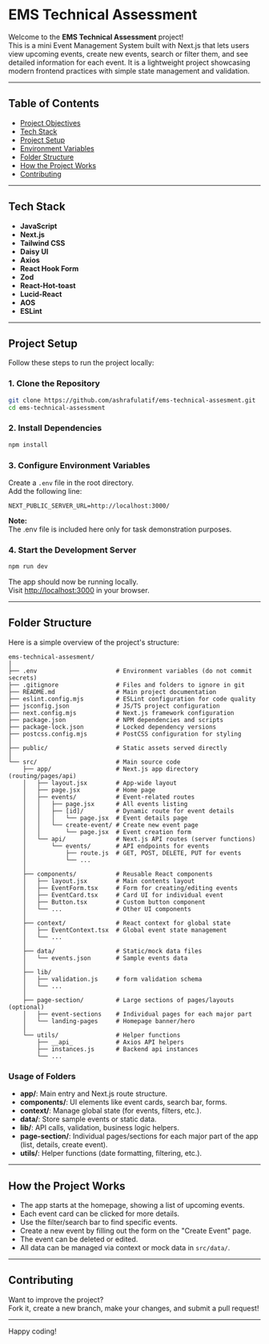 # EMS Technical Assessment

Welcome to the **EMS Technical Assessment** project!  
This is a mini Event Management System built with Next.js that lets users view upcoming events, create new events, search or filter them, and see detailed information for each event. It is a lightweight project showcasing modern frontend practices with simple state management and validation.

---

## Table of Contents

- [Project Objectives](#project-objectives)
- [Tech Stack](#tech-stack)
- [Project Setup](#project-setup)
- [Environment Variables](#environment-variables)
- [Folder Structure](#folder-structure)
- [How the Project Works](#how-the-project-works)
- [Contributing](#contributing)

---

## Tech Stack

- **JavaScript**
- **Next.js**
- **Tailwind CSS**
- **Daisy UI**
- **Axios**
- **React Hook Form**
- **Zod**
- **React-Hot-toast**
- **Lucid-React**
- **AOS**
- **ESLint**

---

## Project Setup

Follow these steps to run the project locally:

### 1. Clone the Repository

```bash
git clone https://github.com/ashrafulatif/ems-technical-assesment.git
cd ems-technical-assessment
```

### 2. Install Dependencies

```bash
npm install
```

### 3. Configure Environment Variables

Create a `.env` file in the root directory.  
Add the following line:

```env
NEXT_PUBLIC_SERVER_URL=http://localhost:3000/
```

**Note:**  
The .env file is included here only for task demonstration purposes.

### 4. Start the Development Server

```bash
npm run dev
```

The app should now be running locally.  
Visit [http://localhost:3000](http://localhost:3000) in your browser.

---

## Folder Structure

Here is a simple overview of the project's structure:

```
ems-technical-assesment/
│
├── .env                      # Environment variables (do not commit secrets)
├── .gitignore                # Files and folders to ignore in git
├── README.md                 # Main project documentation
├── eslint.config.mjs         # ESLint configuration for code quality
├── jsconfig.json             # JS/TS project configuration
├── next.config.mjs           # Next.js framework configuration
├── package.json              # NPM dependencies and scripts
├── package-lock.json         # Locked dependency versions
├── postcss.config.mjs        # PostCSS configuration for styling
│
├── public/                   # Static assets served directly
│
└── src/                      # Main source code
    ├── app/                  # Next.js app directory (routing/pages/api)
    │   ├── layout.jsx        # App-wide layout
    │   ├── page.jsx          # Home page
    │   ├── events/           # Event-related routes
    │   │   ├── page.jsx      # All events listing
    │   │   ├── [id]/         # Dynamic route for event details
    │   │   │   └── page.jsx  # Event details page
    │   │   └── create-event/ # Create new event page
    │   │       └── page.jsx  # Event creation form
    │   └── api/              # Next.js API routes (server functions)
    │       └── events/       # API endpoints for events
    │           ├── route.js  # GET, POST, DELETE, PUT for events
    │           └── ...
    │
    ├── components/           # Reusable React components
    │   ├── layout.jsx        # Main contents layout
    │   ├── EventForm.tsx     # Form for creating/editing events
    │   ├── EventCard.tsx     # Card UI for individual event
    │   ├── Button.tsx        # Custom button component
    │   └── ...               # Other UI components
    │
    ├── context/              # React context for global state
    │   ├── EventContext.tsx  # Global event state management
    │   └── ...
    │
    ├── data/                 # Static/mock data files
    │   └── events.json       # Sample events data
    │
    ├── lib/
    │   ├── validation.js     # form validation schema
    │   └── ...
    │
    ├── page-section/         # Large sections of pages/layouts (optional)
    │   ├── event-sections    # Individual pages for each major part
    │   └── landing-pages     # Homepage banner/hero
    │
    └── utils/                # Helper functions
        ├── __api_            # Axios API helpers
        ├── instances.js      # Backend api instances
        └── ...
```

### Usage of Folders

- **app/**: Main entry and Next.js route structure.
- **components/**: UI elements like event cards, search bar, forms.
- **context/**: Manage global state (for events, filters, etc.).
- **data/**: Store sample events or static data.
- **lib/**: API calls, validation, business logic helpers.
- **page-section/**: Individual pages/sections for each major part of the app (list, details, create event).
- **utils/**: Helper functions (date formatting, filtering, etc.).

---

## How the Project Works

- The app starts at the homepage, showing a list of upcoming events.
- Each event card can be clicked for more details.
- Use the filter/search bar to find specific events.
- Create a new event by filling out the form on the "Create Event" page.
- The event can be deleted or edited.
- All data can be managed via context or mock data in `src/data/`.

---

## Contributing

Want to improve the project?  
Fork it, create a new branch, make your changes, and submit a pull request!

---

Happy coding!
